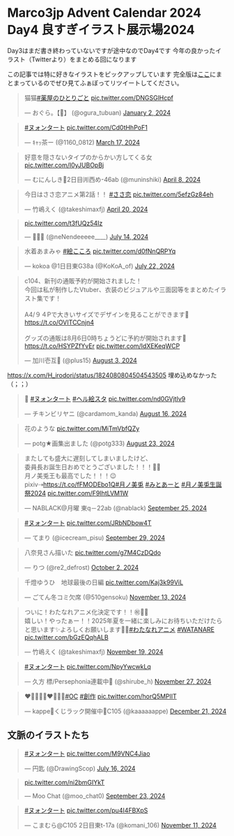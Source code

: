 # Marco3jp Advent Calendar 2024 Day4 良すぎイラスト展示場2024

Day3はまだ書き終わっていないですが途中なのでDay4です
今年の良かったイラスト（Twitterより）をまとめる回になります

この記事では特に好きなイラストをピックアップしています
完全版は[ここ](https://scrapbox.io/marco3jp/%E8%89%AF%E3%81%99%E3%81%8E%E3%82%A4%E3%83%A9%E3%82%B9%E3%83%88%E5%B1%95%E7%A4%BA%E5%A0%B42024)にまとまっているのでぜひ見てふぁぼってリツイートしてください。

<blockquote class="twitter-tweet"><p lang="ja" dir="ltr">猫猫<a href="https://twitter.com/hashtag/%E8%96%AC%E5%B1%8B%E3%81%AE%E3%81%B2%E3%81%A8%E3%82%8A%E3%81%94%E3%81%A8?src=hash&amp;ref_src=twsrc%5Etfw">#薬屋のひとりごと</a> <a href="https://t.co/DNGSGlHcpf">pic.twitter.com/DNGSGlHcpf</a></p>&mdash; おぐら。【🎅】 (@ogura_tubuan) <a href="https://twitter.com/ogura_tubuan/status/1742054354142797959?ref_src=twsrc%5Etfw">January 2, 2024</a></blockquote>

<blockquote class="twitter-tweet"><p lang="qme" dir="ltr"><a href="https://twitter.com/hashtag/%E3%83%8C%E3%82%A9%E3%83%B3%E3%82%BF%E3%83%BC%E3%83%88?src=hash&amp;ref_src=twsrc%5Etfw">#ヌォンタート</a> <a href="https://t.co/Cd0tHhPoF1">pic.twitter.com/Cd0tHhPoF1</a></p>&mdash; ｷｬｯ茶ー (@1160_0812) <a href="https://twitter.com/1160_0812/status/1769241372291428395?ref_src=twsrc%5Etfw">March 17, 2024</a></blockquote>

<blockquote class="twitter-tweet"><p lang="ja" dir="ltr">好意を隠さないタイプのからかい方してくる女 <a href="https://t.co/I0yJUBOpBj">pic.twitter.com/I0yJUBOpBj</a></p>&mdash; むにんしき🩵2日目㈪西め-46ab (@muninshiki) <a href="https://twitter.com/muninshiki/status/1777277125374226627?ref_src=twsrc%5Etfw">April 8, 2024</a></blockquote>

<blockquote class="twitter-tweet"><p lang="ja" dir="ltr">今日はささ恋アニメ第2話！！ <a href="https://twitter.com/hashtag/%E3%81%95%E3%81%95%E6%81%8B?src=hash&amp;ref_src=twsrc%5Etfw">#ささ恋</a> <a href="https://t.co/5efzGz84eh">pic.twitter.com/5efzGz84eh</a></p>&mdash; 竹嶋えく (@takeshimaxfj) <a href="https://twitter.com/takeshimaxfj/status/1781701156303216717?ref_src=twsrc%5Etfw">April 20, 2024</a></blockquote>

<blockquote class="twitter-tweet"><p lang="zxx" dir="ltr"><a href="https://t.co/t3fUQz54Iz">pic.twitter.com/t3fUQz54Iz</a></p>&mdash; 🥖🥖🍞 (@neNendeeeee____) <a href="https://twitter.com/neNendeeeee____/status/1812310245752160549?ref_src=twsrc%5Etfw">July 14, 2024</a></blockquote>

<blockquote class="twitter-tweet"><p lang="ja" dir="ltr">水着あまみゃ <a href="https://twitter.com/hashtag/%E7%B5%B5%E3%81%93%E3%81%93%E3%82%8D?src=hash&amp;ref_src=twsrc%5Etfw">#絵こころ</a> <a href="https://t.co/d0fNnQRPYq">pic.twitter.com/d0fNnQRPYq</a></p>&mdash; kokoa @1日目東G38a (@KoKoA_of) <a href="https://twitter.com/KoKoA_of/status/1815366181420965888?ref_src=twsrc%5Etfw">July 22, 2024</a></blockquote>

<blockquote class="twitter-tweet"><p lang="ja" dir="ltr">c104、新刊の通販予約が開始されました！<br>今回は私が制作したVtuber、衣装のビジュアルや三面図等をまとめたイラスト集です！<br><br>A4/９４Pで大きいサイズでデザインを見ることができます💪<a href="https://t.co/OVITCCnjn4">https://t.co/OVITCCnjn4</a><br><br>グッズの通販は8月6日0時ちょうどに予約が開始されます💪 <a href="https://t.co/HSYPZfYvEr">https://t.co/HSYPZfYvEr</a> <a href="https://t.co/IdXEKeqWCP">pic.twitter.com/IdXEKeqWCP</a></p>&mdash; 加川壱互🥨 (@plus15) <a href="https://twitter.com/plus15/status/1819666348768911561?ref_src=twsrc%5Etfw">August 3, 2024</a></blockquote> <script async src="https://platform.twitter.com/widgets.js" charset="utf-8"></script>

https://x.com/H_irodori/status/1824080804504543505
埋め込めなかった（；；）

<blockquote class="twitter-tweet"><p lang="qme" dir="ltr">🍭 <a href="https://twitter.com/hashtag/%E3%83%8C%E3%82%A9%E3%83%B3%E3%82%BF%E3%83%BC%E3%83%88?src=hash&amp;ref_src=twsrc%5Etfw">#ヌォンタート</a> <a href="https://twitter.com/hashtag/%E3%83%98%E3%83%AB%E7%B5%B5%E3%82%B9%E3%82%BF?src=hash&amp;ref_src=twsrc%5Etfw">#ヘル絵スタ</a> <a href="https://t.co/nd0GVjtlv9">pic.twitter.com/nd0GVjtlv9</a></p>&mdash; チキンビリヤニ (@cardamom_kanda) <a href="https://twitter.com/cardamom_kanda/status/1824438260858536037?ref_src=twsrc%5Etfw">August 16, 2024</a></blockquote>

<blockquote class="twitter-tweet"><p lang="ja" dir="ltr">花のような <a href="https://t.co/MiTmVbfQZy">pic.twitter.com/MiTmVbfQZy</a></p>&mdash; potg★画集出ました (@potg333) <a href="https://twitter.com/potg333/status/1826932314896765425?ref_src=twsrc%5Etfw">August 23, 2024</a></blockquote>

<blockquote class="twitter-tweet"><p lang="ja" dir="ltr">またしても盛大に遅刻してしまいましたけど、<br>委員長お誕生日おめでとうございました！！！🥳🙏<br>月ノ美兎王も最高でした！！！😉<br>pixiv⇢<a href="https://t.co/fFMODEbo1Q">https://t.co/fFMODEbo1Q</a><a href="https://twitter.com/hashtag/%E6%9C%88%E3%83%8E%E7%BE%8E%E5%85%8E?src=hash&amp;ref_src=twsrc%5Etfw">#月ノ美兎</a> <a href="https://twitter.com/hashtag/%E3%81%BF%E3%81%A8%E3%81%82%E3%83%BC%E3%81%A8?src=hash&amp;ref_src=twsrc%5Etfw">#みとあーと</a> <a href="https://twitter.com/hashtag/%E6%9C%88%E3%83%8E%E7%BE%8E%E5%85%8E%E7%94%9F%E8%AA%95%E7%A5%AD2024?src=hash&amp;ref_src=twsrc%5Etfw">#月ノ美兎生誕祭2024</a> <a href="https://t.co/F9IhtLVM1W">pic.twitter.com/F9IhtLVM1W</a></p>&mdash; NABLACK@月曜 東q－22ab (@nablack) <a href="https://twitter.com/nablack/status/1838889701710995575?ref_src=twsrc%5Etfw">September 25, 2024</a></blockquote>

<blockquote class="twitter-tweet"><p lang="qme" dir="ltr"><a href="https://twitter.com/hashtag/%E3%83%8C%E3%82%A9%E3%83%B3%E3%82%BF%E3%83%BC%E3%83%88?src=hash&amp;ref_src=twsrc%5Etfw">#ヌォンタート</a> <a href="https://t.co/JRbNDbow4T">pic.twitter.com/JRbNDbow4T</a></p>&mdash; てまり (@icecream_pisu) <a href="https://twitter.com/icecream_pisu/status/1840341387713347828?ref_src=twsrc%5Etfw">September 29, 2024</a></blockquote>

<blockquote class="twitter-tweet"><p lang="ja" dir="ltr">八奈見さん描いた <a href="https://t.co/g7M4CzDQdo">pic.twitter.com/g7M4CzDQdo</a></p>&mdash; りつ (@re2_defrost) <a href="https://twitter.com/re2_defrost/status/1841550252626870624?ref_src=twsrc%5Etfw">October 2, 2024</a></blockquote>

<blockquote class="twitter-tweet"><p lang="ja" dir="ltr">千燈ゆうひ　地球最後の日編 <a href="https://t.co/Kaj3k99ViL">pic.twitter.com/Kaj3k99ViL</a></p>&mdash; ごてん冬コミ欠席 (@510gensoku) <a href="https://twitter.com/510gensoku/status/1856524985051034027?ref_src=twsrc%5Etfw">November 13, 2024</a></blockquote>

<blockquote class="twitter-tweet"><p lang="ja" dir="ltr">ついに！わたなれアニメ化決定です！！㊗️🎉🎉<br>嬉しい！やったぁー！！2025年夏を一緒に楽しみにお待ちいただけたらと思います✨よろしくお願いします🙌🐨<a href="https://twitter.com/hashtag/%E3%82%8F%E3%81%9F%E3%81%AA%E3%82%8C%E3%82%A2%E3%83%8B%E3%83%A1?src=hash&amp;ref_src=twsrc%5Etfw">#わたなれアニメ</a> <a href="https://twitter.com/hashtag/WATANARE?src=hash&amp;ref_src=twsrc%5Etfw">#WATANARE</a> <a href="https://t.co/bGzEQqhALB">pic.twitter.com/bGzEQqhALB</a></p>&mdash; 竹嶋えく (@takeshimaxfj) <a href="https://twitter.com/takeshimaxfj/status/1858785008636620925?ref_src=twsrc%5Etfw">November 19, 2024</a></blockquote>

<blockquote class="twitter-tweet"><p lang="qme" dir="ltr"><a href="https://twitter.com/hashtag/%E3%83%8C%E3%82%A9%E3%83%B3%E3%82%BF%E3%83%BC%E3%83%88?src=hash&amp;ref_src=twsrc%5Etfw">#ヌォンタート</a> <a href="https://t.co/NpyYwcwkLq">pic.twitter.com/NpyYwcwkLq</a></p>&mdash; 久方 標/Persephonia連載中🌟 (@shirube_h) <a href="https://twitter.com/shirube_h/status/1861726356348035213?ref_src=twsrc%5Etfw">November 27, 2024</a></blockquote>

<blockquote class="twitter-tweet"><p lang="qme" dir="ltr">❤💛🧡🩷🥺❤💛🧡🩷<a href="https://twitter.com/hashtag/OC?src=hash&amp;ref_src=twsrc%5Etfw">#OC</a> <a href="https://twitter.com/hashtag/%E5%89%B5%E4%BD%9C?src=hash&amp;ref_src=twsrc%5Etfw">#創作</a> <a href="https://t.co/horQ5MPlIT">pic.twitter.com/horQ5MPlIT</a></p>&mdash; kappe🐳くじラック開催中🐳C105 (@kaaaaaappe) <a href="https://twitter.com/kaaaaaappe/status/1870397438307291556?ref_src=twsrc%5Etfw">December 21, 2024</a></blockquote>

## 文脈のイラストたち

<blockquote class="twitter-tweet"><p lang="qme" dir="ltr"><a href="https://twitter.com/hashtag/%E3%83%8C%E3%82%A9%E3%83%B3%E3%82%BF%E3%83%BC%E3%83%88?src=hash&amp;ref_src=twsrc%5Etfw">#ヌォンタート</a> <a href="https://t.co/M9VNC4Jiao">pic.twitter.com/M9VNC4Jiao</a></p>&mdash; 円匙 (@DrawingScop) <a href="https://twitter.com/DrawingScop/status/1813216393233637759?ref_src=twsrc%5Etfw">July 16, 2024</a></blockquote>

<blockquote class="twitter-tweet"><p lang="zxx" dir="ltr"><a href="https://t.co/ni2bmGIYkT">pic.twitter.com/ni2bmGIYkT</a></p>&mdash; Moo Chat (@moo_chat0) <a href="https://twitter.com/moo_chat0/status/1838136598376116487?ref_src=twsrc%5Etfw">September 23, 2024</a></blockquote>

<blockquote class="twitter-tweet"><p lang="qme" dir="ltr"><a href="https://twitter.com/hashtag/%E3%83%8C%E3%82%A9%E3%83%B3%E3%82%BF%E3%83%BC%E3%83%88?src=hash&amp;ref_src=twsrc%5Etfw">#ヌォンタート</a> <a href="https://t.co/pu4I4FBXpS">pic.twitter.com/pu4I4FBXpS</a></p>&mdash; こまむら@C105 2日目東t-17a (@komani_106) <a href="https://twitter.com/komani_106/status/1855978096090034210?ref_src=twsrc%5Etfw">November 11, 2024</a></blockquote>



<script async src="https://platform.twitter.com/widgets.js" charset="utf-8"></script>